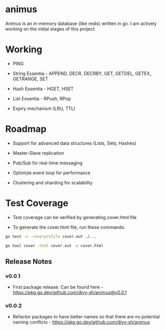 # animus
Animus is an in-memory database (like redis) written in go. 
I am actively working on the initial stages of this project.

# Working

- PING

- String Essentia - APPEND, DECR, DECRBY, GET, GETDEL, GETEX, GETRANGE, SET

- Hash Essentia - HGET, HSET

- List Essentia - RPush, RPop

- Expiry mechanism (LRU, TTL)

# Roadmap

- Support for advanced data structures (Lists, Sets, Hashes)

- Master-Slave replication

- Pub/Sub for real-time messaging

- Optimize event loop for performance

- Clustering and sharding for scalability

# Test Coverage
- Test coverage can be verified by generating cover.html file

- To generate the cover.html file, run these commands:
```bash
go test -v -coverprofile cover.out ./...
```
```bash
go tool cover -html cover.out -o cover.html
```

## Release Notes

### v0.0.1

- First package release. Can be found here - https://pkg.go.dev/github.com/divy-sh/animus@v0.0.1

### v0.0.2
- Refactor packages to have better names so that there are no potential naming conflicts - https://pkg.go.dev/github.com/divy-sh/animus